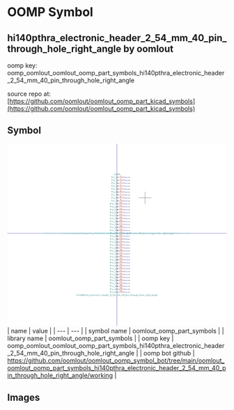 # OOMP Symbol  
## hi140pthra_electronic_header_2_54_mm_40_pin_through_hole_right_angle  by oomlout  
  
oomp key: oomp_oomlout_oomlout_oomp_part_symbols_hi140pthra_electronic_header_2_54_mm_40_pin_through_hole_right_angle  
  
source repo at: [https://github.com/oomlout/oomlout_oomp_part_kicad_symbols](https://github.com/oomlout/oomlout_oomp_part_kicad_symbols)  
## Symbol  
  
[![working.png](working_600.png)](working.png)  
| name | value | 
| --- | --- | 
| symbol name | oomlout_oomp_part_symbols | 
| library name | oomlout_oomp_part_symbols | 
| oomp key | oomp_oomlout_oomlout_oomp_part_symbols_hi140pthra_electronic_header_2_54_mm_40_pin_through_hole_right_angle | 
| oomp bot github | https://github.com/oomlout/oomlout_oomp_symbol_bot/tree/main/oomlout_oomlout_oomp_part_symbols_hi140pthra_electronic_header_2_54_mm_40_pin_through_hole_right_angle/working | 
## Images  
